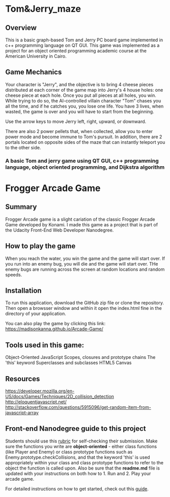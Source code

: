 # Tom&Jerry_maze
## Overview
This is a basic graph-based Tom and Jerry PC board game implemented in c++ programming language on QT GUI. This game was implemented as a project for an object oriented programming academic course at the American University in Cairo.

## Game Mechanics
Your character is "Jerry", and the objective is to bring 4 cheese pieces distributed at each corner of the game map into Jerry's 4 house holes: one cheese piece at each hole. Once you put all pieces at all holes, you win. While trying to do so, the AI-controlled villain character "Tom" chases you all the time, and if he catches you, you lose one life. You have 3 lives, when wasted, the game is over and you will have to start from the beginning. 

Use the arrow keys to move Jerry left, right, upward, or downward. 

There are also 2 power pellets that, when collected, allow you to enter power mode and become immune to Tom's pursuit. In addition, there are 2 portals located on opposite sides of the maze that can instantly teleport you to the other side.

### A basic Tom and jerry game using QT GUI, c++ programming language, object oriented programming, and Dijkstra algorithm

# Frogger Arcade Game
## Summary
Frogger Arcade game is a slight cariation of the classic Frogger Arcade Game developed by Konami. I made this game as a project that is part of the Udacity Front-End Web Developer Nanodegree. 

## How to play the game
 When you reach the water, you win the game and the game will start over. If you run into an enemy bug, you will die and the game will start over. THe enemy bugs are running across the screen at random locations and random speeds. 

## Installation
To run this application, download the GitHub zip file or clone the repository. Then open a browsser window and within it open the index.html fine in the directory of your application. 

You can also play the game by clicking this link: 
https://madisonkanna.github.io/Arcade-Game/

## Tools used in this game:
Object-Oriented JavaScript
Scopes, closures and prototype chains
The 'this' keyword
Superclasses and subclasses
HTML5 Canvas 

## Resources
https://developer.mozilla.org/en-US/docs/Games/Techniques/2D_collision_detection
http://eloquentjavascript.net/
http://stackoverflow.com/questions/5915096/get-random-item-from-javascript-array

## Front-end Nanodegree guide to this project

Students should use this [rubric](https://review.udacity.com/#!/projects/2696458597/rubric) for self-checking their submission. Make sure the functions you write are **object-oriented** - either class functions (like Player and Enemy) or class prototype functions such as Enemy.prototype.checkCollisions, and that the keyword 'this' is used appropriately within your class and class prototype functions to refer to the object the function is called upon. Also be sure that the **readme.md** file is updated with your instructions on both how to 1. Run and 2. Play your arcade game.

For detailed instructions on how to get started, check out this [guide](https://docs.google.com/document/d/1v01aScPjSWCCWQLIpFqvg3-vXLH2e8_SZQKC8jNO0Dc/pub?embedded=true).
